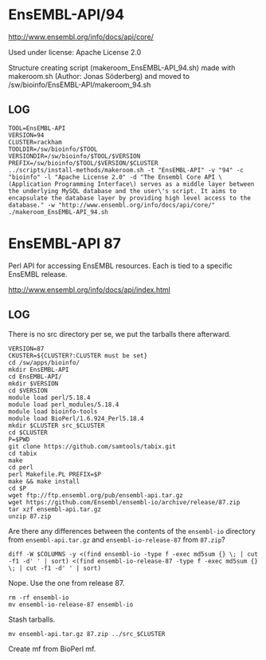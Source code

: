 EnsEMBL-API/94
========================

<http://www.ensembl.org/info/docs/api/core/>

Used under license:
Apache License 2.0

Structure creating script (makeroom_EnsEMBL-API_94.sh) made with makeroom.sh (Author: Jonas Söderberg) and moved to /sw/bioinfo/EnsEMBL-API/makeroom_94.sh

LOG
---

    TOOL=EnsEMBL-API
    VERSION=94
    CLUSTER=rackham
    TOOLDIR=/sw/bioinfo/$TOOL
    VERSIONDIR=/sw/bioinfo/$TOOL/$VERSION
    PREFIX=/sw/bioinfo/$TOOL/$VERSION/$CLUSTER
    ../scripts/install-methods/makeroom.sh -t "EnsEMBL-API" -v "94" -c "bioinfo" -l "Apache License 2.0" -d "The Ensembl Core API \(Application Programming Interface\) serves as a middle layer between the underlying MySQL database and the user\'s script. It aims to encapsulate the database layer by providing high level access to the database." -w "http://www.ensembl.org/info/docs/api/core/"
    ./makeroom_EnsEMBL-API_94.sh
EnsEMBL-API 87
==============

Perl API for accessing EnsEMBL resources.  Each is tied to a specific EnsEMBL release.

<http://www.ensembl.org/info/docs/api/index.html>

LOG
---

There is no src directory per se, we put the tarballs there afterward.


    VERSION=87
    CKUSTER=${CLUSTER?:CLUSTER must be set}
    cd /sw/apps/bioinfo/
    mkdir EnsEMBL-API
    cd EnsEMBL-API/
    mkdir $VERSION
    cd $VERSION
    module load perl/5.18.4
    module load perl_modules/5.18.4
    module load bioinfo-tools
    module load BioPerl/1.6.924_Perl5.18.4
    mkdir $CLUSTER src_$CLUSTER
    cd $CLUSTER
    P=$PWD
    git clone https://github.com/samtools/tabix.git
    cd tabix
    make
    cd perl
    perl Makefile.PL PREFIX=$P
    make && make install
    cd $P
    wget ftp://ftp.ensembl.org/pub/ensembl-api.tar.gz
    wget https://github.com/Ensembl/ensembl-io/archive/release/87.zip
    tar xzf ensembl-api.tar.gz 
    unzip 87.zip 

Are there any differences between the contents of the `ensembl-io` directory from `ensembl-api.tar.gz` and `ensembl-io-release-87` from `87.zip`?

    diff -W $COLUMNS -y <(find ensembl-io -type f -exec md5sum {} \; | cut -f1 -d' ' | sort) <(find ensembl-io-release-87 -type f -exec md5sum {} \; | cut -f1 -d' ' | sort)

Nope.  Use the one from release 87.

    rm -rf ensembl-io
    mv ensembl-io-release-87 ensembl-io

Stash tarballs.

    mv ensembl-api.tar.gz 87.zip ../src_$CLUSTER

Create mf from BioPerl mf.


